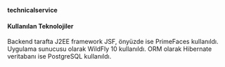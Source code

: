 **technicalservice**

#### Kullanılan Teknolojiler
Backend tarafta J2EE framework JSF, önyüzde ise PrimeFaces kullanıldı. Uygulama sunucusu olarak WildFly 10 kullanıldı. ORM olarak Hibernate veritabanı ise PostgreSQL kullanıldı.
